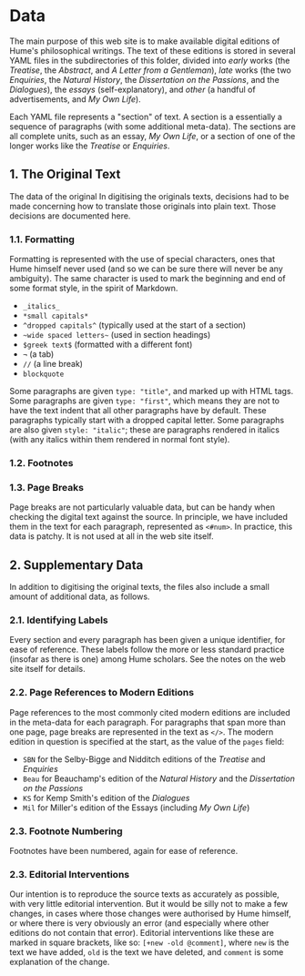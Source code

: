 # Data

The main purpose of this web site is to make available digital editions of Hume's philosophical writings. The text of these editions is stored in several YAML files in the subdirectories of this folder, divided into *early* works (the *Treatise*, the *Abstract*, and *A Letter from a Gentleman*), *late* works (the two *Enquiries*, the *Natural History*, the *Dissertation on the Passions*, and the *Dialogues*), the *essays* (self-explanatory), and *other* (a handful of advertisements, and *My Own Life*).

Each YAML file represents a "section" of text. A section is a essentially a sequence of paragraphs (with some additional meta-data). The sections are all complete units, such as an essay, *My Own Life*, or a section of one of the longer works like the *Treatise* or *Enquiries*.

## 1. The Original Text

The data of the original
In digitising the originals texts, decisions had to be made concerning how to translate those originals into plain text. Those decisions are documented here.

### 1.1. Formatting

Formatting is represented with the use of special characters, ones that Hume himself never used (and so we can be sure there will never be any ambiguity). The same character is used to mark the beginning and end of some format style, in the spirit of Markdown.

- `_italics_`
- `*small capitals*`
- `^dropped capitals^` (typically used at the start of a section)
- `~wide spaced letters~` (used in section headings)
- `$greek text$` (formatted with a different font)
- `¬` (a tab)
- `//` (a line break)
- ``blockquote``

Some paragraphs are given `type: "title"`, and marked up with HTML <h> tags. Some paragraphs are given `type: "first"`, which means they are not to have the text indent that all other paragraphs have by default. These paragraphs typically start with a dropped capital letter. Some paragraphs are also given `style: "italic"`; these are paragraphs rendered in italics (with any italics within them rendered in normal font style).

### 1.2. Footnotes



### 1.3. Page Breaks

Page breaks are not particularly valuable data, but can be handy when checking the digital text against the source. In principle, we have included them in the text for each paragraph, represented as `<#num>`. In practice, this data is patchy. It is not used at all in the web site itself.

## 2. Supplementary Data

In addition to digitising the original texts, the files also include a small amount of additional data, as follows.

### 2.1. Identifying Labels

Every section and every paragraph has been given a unique identifier, for ease of reference. These labels follow the more or less standard practice (insofar as there is one) among Hume scholars. See the notes on the web site itself for details.

### 2.2. Page References to Modern Editions

Page references to the most commonly cited modern editions are included in the meta-data for each paragraph. For paragraphs that span more than one page, page breaks are represented in the text as `</>`. The modern edition in question is specified at the start, as the value of the `pages` field:

- `SBN` for the Selby-Bigge and Nidditch editions of the *Treatise* and *Enquiries*
- `Beau` for Beauchamp's edition of the *Natural History* and the *Dissertation on the Passions*
- `KS` for Kemp Smith's edition of the *Dialogues*
- `Mil` for Miller's edition of the Essays (including *My Own Life*)

### 2.3. Footnote Numbering

Footnotes have been numbered, again for ease of reference.

### 2.3. Editorial Interventions

Our intention is to reproduce the source texts as accurately as possible, with very little editorial intervention. But it would be silly not to make a few changes, in cases where those changes were authorised by Hume himself, or where there is very obviously an error (and especially where other editions do not contain that error). Editorial interventions like these are marked in square brackets, like so: `[+new -old @comment]`, where `new` is the text we have added, `old` is the text we have deleted, and `comment` is some explanation of the change.
